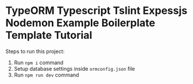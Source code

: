 # TypeORM Typescript Tslint Expessjs Nodemon Example Boilerplate Template Tutorial

Steps to run this project:

1. Run `npm i` command
2. Setup database settings inside `ormconfig.json` file
3. Run `npm run dev` command
